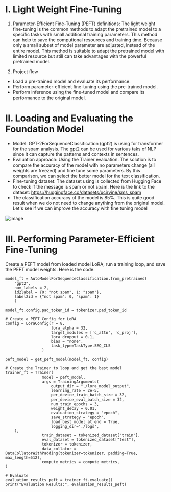 # I. Light Weight Fine-Tuning
1. Parameter-Efficient Fine-Tuning (PEFT) definitions:
The light weight fine-tuning is the common methods to adapt the pretrained model to a specific tasks with small additional training parameters.
This method can help to save the computional resources and training time. Because only a small subset of model parameter are adjusted, instead of the entire model.
This method is suitable to adapt the pretrained model with limited resource but still can take advantages with the powerful pretrained model.

2. Project flow
- Load a pre-trained model and evaluate its performance.
- Perform parameter-efficient fine-tuning using the pre-trained model.
- Perform inference using the fine-tuned model and compare its performance to the original model.

# II. Loading and Evaluating the Foundation Model
- Model: GPT-2ForSequenceClassification (gpt2) is using for transformer for the spam analysis. The gpt2 can be used for various taks of NLP since it can capture the patterns and contexts in sentences.
- Evaluation approach: Using the Trainer evaluation. The solution is to compare the accuracy of the model with no parameters change (all weights are freezed) and fine tune some parameters. By this comparison, we can select the better model for the text classification.
- Fine-tuning dataset: The dataset using is collected from Hugging Face to check if the message is spam or not spam. Here is the link to the dataset: https://huggingface.co/datasets/ucirvine/sms_spam
- The classification accuracy of the model is 85%. This is quite good result when we do not need to change anything from the original model. Let's see if we can improve the accuracy with fine tuning model

![image](https://github.com/user-attachments/assets/61fe86b6-f659-4766-8eed-bfe6369ba05e)


# III. Performing Parameter-Efficient Fine-Tuning
Create a PEFT model from loaded model LoRA, run a training loop, and save the PEFT model weights. Here is the code:
```
model_ft = AutoModelForSequenceClassification.from_pretrained(
    "gpt2",
    num_labels = 2,
    id2label = {0: "not spam", 1: "spam"},
    label2id = {"not spam": 0, "spam": 1}
    )

model_ft.config.pad_token_id = tokenizer.pad_token_id

# Create a PEFT Config for LoRA
config = LoraConfig(r = 8, 
                    lora_alpha = 32,
                    target_modules = ['c_attn', 'c_proj'],
                    lora_dropout = 0.1,
                    bias = "none",
                    task_type=TaskType.SEQ_CLS
                )

peft_model = get_peft_model(model_ft, config)

# Create the Trainer to loop and get the best model
trainer_ft = Trainer(
                model = peft_model, 
                args = TrainingArguments(
                    output_dir = "./lora_model_output",
                    learning_rate = 2e-5,
                    per_device_train_batch_size = 32,
                    per_device_eval_batch_size = 32,
                    num_train_epochs = 3,
                    weight_decay = 0.01,
                    evaluation_strategy = "epoch",
                    save_strategy = "epoch",
                    load_best_model_at_end = True,
                    logging_dir='./logs',   
    ),
                train_dataset = tokenized_dataset["train"],
                eval_dataset = tokenized_dataset["test"],
                tokenizer = tokenizer,
                data_collator = DataCollatorWithPadding(tokenizer=tokenizer, padding=True, max_length=512),
                compute_metrics = compute_metrics,
)

# Evaluate
evaluation_results_peft = trainer_ft.evaluate()
print("Evaluation Results:", evaluation_results_peft)
```

